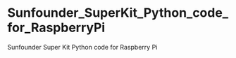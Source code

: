 # Sunfounder_SuperKit_Python_code_for_RaspberryPi
Sunfounder Super Kit Python code for Raspberry Pi
